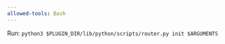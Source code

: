 ```yaml
---
allowed-tools: Bash
---
```


Run: `python3 $PLUGIN_DIR/lib/python/scripts/router.py init $ARGUMENTS`
